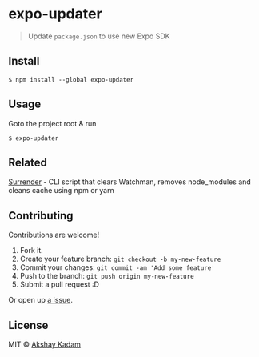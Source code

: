 # expo-updater

> Update `package.json` to use new Expo SDK

## Install

```
$ npm install --global expo-updater
```

## Usage

Goto the project root & run

```
$ expo-updater
```

## Related

[Surrender](https://github.com/tiaanduplessis/react-native-surrender) - CLI script that clears Watchman, removes node_modules and cleans cache using npm or yarn

## Contributing

Contributions are welcome!

1. Fork it.
2. Create your feature branch: `git checkout -b my-new-feature`
3. Commit your changes: `git commit -am 'Add some feature'`
4. Push to the branch: `git push origin my-new-feature`
5. Submit a pull request :D

Or open up [a issue](https://github.com/deadcoder0904/expo-updater/issues).

## License

MIT © [Akshay Kadam](https://twitter.com/deadcoder0904)
